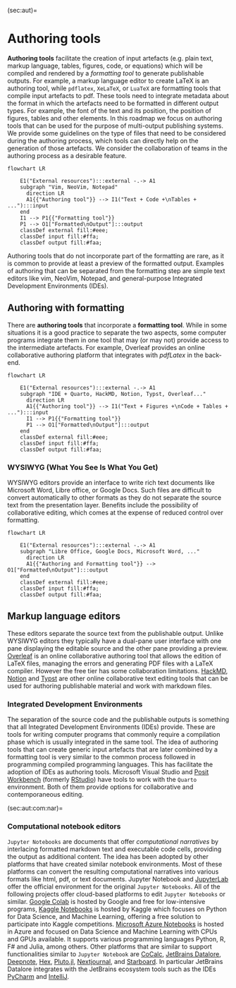 (sec:aut)=
# Authoring tools

**Authoring tools** facilitate the creation of input artefacts (e.g. plain
text, markup language, tables, figures, code, or equations) which will be
compiled and rendered by a _formatting tool_ to generate publishable outputs.
For example, a markup language editor to create LaTeX is an authoring tool,
while `pdflatex`, `XeLaTeX`, or `LuaTeX` are formatting tools that compile
input artefacts to pdf. These tools need to integrate metadata about the format
in which the artefacts need to be formatted in different output types.
For example, the font of the text and its position, the position of figures,
tables and other elements. In this roadmap we focus on authoring tools that
can be used for the purpose of multi-output publishing systems. We provide some
guidelines on the type of files that need to be considered during the authoring
process, which tools can directly help on the generation of those artefacts. We
consider the collaboration of teams in the authoring process as a desirable
feature.

```{mermaid}
flowchart LR
  
    E1("External resources"):::external -.-> A1
    subgraph "Vim, NeoVim, Notepad" 
      direction LR
      A1{{"Authoring tool"}} --> I1("Text + Code +\nTables + ..."):::input
    end
    I1 --> P1{{"Formatting tool"}}
    P1 --> O1["Formatted\nOutput"]:::output
    classDef external fill:#eee;
    classDef input fill:#ffa;
    classDef output fill:#faa;
```

Authoring tools that do not incorporate part of the formatting are rare, as it
is common to provide at least a preview of the formatted output.
Examples of authoring that can be separated from the formatting step are simple
text editors like vim, NeoVim, Notepad, and general-purpose Integrated
Development Environments (IDEs).

## Authoring with formatting

There are **authoring tools** that incorporate a **formatting tool**.  While in
some situations it is a good practice to separate the two aspects, some
computer programs integrate them in one tool that may (or may not) provide
access to the intermediate artefacts. For example, Overleaf
provides an online collaborative authoring platform that integrates with
_pdfLatex_ in the back-end. 

```{mermaid}
flowchart LR
  
    E1("External resources"):::external -.-> A1
    subgraph "IDE + Quarto, HackMD, Notion, Typst, Overleaf..." 
      direction LR
      A1{{"Authoring tool"}} --> I1("Text + Figures +\nCode + Tables + ..."):::input
      I1 --> P1{{"Formatting tool"}}
      P1 --> O1["Formatted\nOutput"]:::output
    end
    classDef external fill:#eee;
    classDef input fill:#ffa;
    classDef output fill:#faa;
```

### WYSIWYG (What You See Is What You Get)

WYSIWYG editors provide an interface to write rich text
documents like Microsoft Word, Libre office, or Google Docs. Such
files are difficult to convert automatically to other formats as they do not
separate the source text from the presentation layer. Benefits include
the possibility of collaborative editing, which comes at the expense of reduced 
control over formatting.

```{mermaid}
flowchart LR
  
    E1("External resources"):::external -.-> A1
    subgraph "Libre Office, Google Docs, Microsoft Word, ..." 
      direction LR
      A1{{"Authoring and Formatting tool"}} --> O1["Formatted\nOutput"]:::output
    end
    classDef external fill:#eee;
    classDef input fill:#ffa;
    classDef output fill:#faa;
```


## Markup language editors

These editors separate the source text from the publishable output. 
Unlike WYSIWYG editors they typically have a 
dual-pane user interface with one pane displaying the editable source and 
the other pane providing a preview. 
[Overleaf](https://www.overleaf.com/) is an online collaborative
authoring tool that allows the edition of LaTeX files, managing the errors
and generating PDF files with a LaTeX compiler. However the free tier has
some collaboration limitations. [HackMD](https://hackmd.io/),
[Notion](https://www.notion.so/) and [Typst](https://typst.app/) are other
online collaborative text editing tools that can be used for authoring
publishable material and work with markdown files. 


### Integrated Development Environments

The separation of the source code and the publishable outputs is something that
all Integrated Development Environments (IDEs) provide. These are tools for
writing computer programs that commonly require a compilation phase which is
usually integrated in the same tool. The idea of authoring tools that can
create generic input artefacts that are later combined by a formatting tool
is very similar to the common process followed in programming compiled
programming languages. This has facilitate the adoption of IDEs as authoring
tools. Microsoft Visual Studio and [Posit
Workbench](https://posit.co/products/enterprise/workbench/) (formerly
[RStudio](https://posit.co/download/rstudio-desktop/)) have tools to work with
the `Quarto` environment. Both of them provide options for collaborative and 
contemporaneous editing.


(sec:aut:com:nar)=
### Computational notebook editors

`Jupyter Notebooks` are documents that offer *computational narratives* by
interlacing formatted markdown text and executable code cells, providing
the output as additional content. The idea has been adopted by other platforms
that have created similar notebook environments. Most of these platforms can
convert the resulting computational narratives into various formats like html,
pdf, or text documents. Jupyter Notebook and
[JupyterLab](https://jupyterlab.readthedocs.io/en/latest/) offer the official
environment for the original `Jupyter Notebooks`. All of the following projects
offer cloud-based platforms to edit `Jupyter Notebooks` or similar. [Google
Colab](https://colab.research.google.com/) is hosted by
Google and free for low-intensive programs, [Kaggle
Notebooks](https://www.kaggle.com/notebooks) is 
hosted by Kaggle which focuses on Python for Data Science, and Machine
Learning, offering a free solution to participate into Kaggle competitions.
[Microsoft Azure Notebooks](https://notebooks.azure.com/) is hosted in Azure
and focused on Data Science and Machine Learning with
CPUs and GPUs available. It supports various programming languages Python, R,
F\# and Julia, among others. Other platforms that are similar to support
functionalities similar to `Jupyter Notebook` are [CoCalc](https://cocalc.com/),
[JetBrains Datalore](https://datalore.jetbrains.com/),
[Deepnote](https://deepnote.com/), [Hex](https://hex.tech/),
[Pluto.jl](https://plutojl.org/), [Nextjournal](https://nextjournal.com/), and
[Starboard](https://starboard.gg/).  In particular JetBrains Datalore
integrates with the JetBrains ecosystem tools such as the IDEs
[PyCharm](https://www.jetbrains.com/pycharm/) and
[IntelliJ](https://www.jetbrains.com/idea/).


